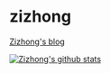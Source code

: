 # zizhong

[Zizhong's blog](https://zizhong.github.io/)

[![Zizhong's github stats](https://github-readme-stats.vercel.app/api?username=zizhong&hide_rank=true&show_icons=true&count_private=true)](https://github.com/anuraghazra/github-readme-stats)
